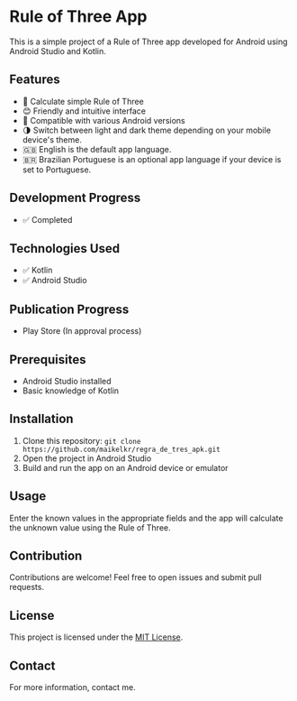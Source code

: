 <body>
  <h1>Rule of Three App</h1>
  <p>This is a simple project of a Rule of Three app developed for Android using Android Studio and Kotlin.</p>
  <h2>Features</h2>
  <ul>
    <li>🔢 Calculate simple Rule of Three</li>
    <li>😊 Friendly and intuitive interface</li>
    <li>📱 Compatible with various Android versions</li>
    <li>🌗 Switch between light and dark theme depending on your mobile device's theme.</li>
    <li>🇬🇧 English is the default app language.</li>
    <li>🇧🇷 Brazilian Portuguese is an optional app language if your device is set to Portuguese.</li>
  </ul>
  <h2>Development Progress</h2>
  <ul>
    <li>✅ Completed</li>
  </ul>
  <h2>Technologies Used</h2>
  <ul>
    <li>✅ Kotlin</li>
    <li>✅ Android Studio</li>
  </ul>
  <h2>Publication Progress</h2>
  <ul>
    <li>Play Store (In approval process)</li>
  </ul>
  <h2>Prerequisites</h2>
  <ul>
    <li>Android Studio installed</li>
    <li>Basic knowledge of Kotlin</li>
  </ul>
  <h2>Installation</h2>
  <ol>
    <li>Clone this repository: <code>git clone https://github.com/maikelkr/regra_de_tres_apk.git</code></li>
    <li>Open the project in Android Studio</li>
    <li>Build and run the app on an Android device or emulator</li>
  </ol>
  <h2>Usage</h2>
  <p>Enter the known values in the appropriate fields and the app will calculate the unknown value using the Rule of Three.</p>
  <h2>Contribution</h2>
  <p>Contributions are welcome! Feel free to open issues and submit pull requests.</p>
  <h2>License</h2>
  <p>This project is licensed under the <a href="https://opensource.org/licenses/MIT">MIT License</a>.</p>
  <h2>Contact</h2>
  <p>For more information, contact me.</p>
</body>
